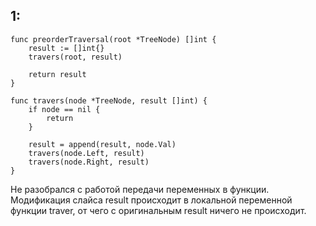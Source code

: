 ## 1:
```
func preorderTraversal(root *TreeNode) []int {
    result := []int{}
    travers(root, result)

    return result
}
```

```
func travers(node *TreeNode, result []int) {
    if node == nil {
        return
    }
    
    result = append(result, node.Val)
    travers(node.Left, result)
    travers(node.Right, result)
}
```

Не разобрался с работой передачи переменных в функции. Модификация слайса result происходит в локальной переменной функции traver, от чего с оригинальным result ничего не происходит.
